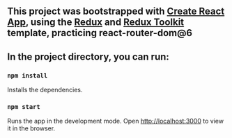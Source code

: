 ## This project was bootstrapped with [Create React App](https://github.com/facebook/create-react-app), using the [Redux](https://redux.js.org/) and [Redux Toolkit](https://redux-toolkit.js.org/) template, practicing react-router-dom@6 

## In the project directory, you can run:

### `npm install`
Installs the dependencies.

### `npm start`
Runs the app in the development mode.
Open [http://localhost:3000](http://localhost:3000) to view it in the browser.
